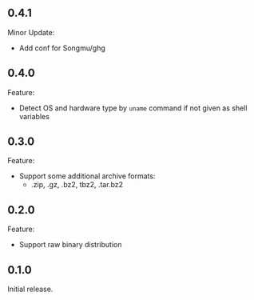 ## 0.4.1

Minor Update:

- Add conf for Songmu/ghg

## 0.4.0

Feature:

- Detect OS and hardware type by `uname` command if not given as shell variables

## 0.3.0

Feature:

- Support some additional archive formats:
  - .zip, .gz, .bz2, tbz2, .tar.bz2

## 0.2.0

Feature:

- Support raw binary distribution

## 0.1.0

Initial release.
